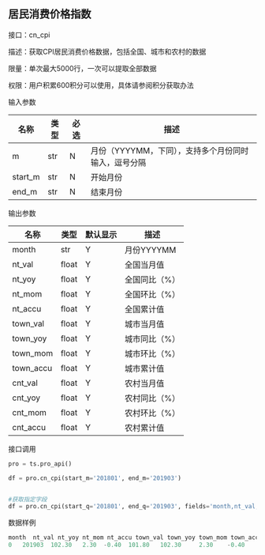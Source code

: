 ## 居民消费价格指数

接口：cn_cpi

描述：获取CPI居民消费价格数据，包括全国、城市和农村的数据

限量：单次最大5000行，一次可以提取全部数据

权限：用户积累600积分可以使用，具体请参阅积分获取办法 

输入参数

| 名称 | 类型 | 必选 | 描述 |
| --- | --- | --- | --- |
| m | str | N | 月份（YYYYMM，下同），支持多个月份同时输入，逗号分隔 |
| start_m | str | N | 开始月份 |
| end_m | str | N | 结束月份 |

输出参数

| 名称 | 类型 | 默认显示 | 描述 |
| --- | --- | --- | --- |
| month | str | Y | 月份YYYYMM |
| nt_val | float | Y | 全国当月值 |
| nt_yoy | float | Y | 全国同比（%） |
| nt_mom | float | Y | 全国环比（%） |
| nt_accu | float | Y | 全国累计值 |
| town_val | float | Y | 城市当月值 |
| town_yoy | float | Y | 城市同比（%） |
| town_mom | float | Y | 城市环比（%） |
| town_accu | float | Y | 城市累计值 |
| cnt_val | float | Y | 农村当月值 |
| cnt_yoy | float | Y | 农村同比（%） |
| cnt_mom | float | Y | 农村环比（%） |
| cnt_accu | float | Y | 农村累计值 |

接口调用

```python
pro = ts.pro_api()

df = pro.cn_cpi(start_m='201801', end_m='201903')


#获取指定字段
df = pro.cn_cpi(start_q='201801', end_q='201903', fields='month,nt_val,nt_yoy')
```

数据样例

```python
month  nt_val nt_yoy nt_mom nt_accu town_val town_yoy town_mom town_accu cnt_val cnt_yoy cnt_mom cnt_accu
0   201903  102.30   2.30  -0.40  101.80   102.30     2.30    -0.40    101.90  102.30    2.30   -0.30   101.80
```